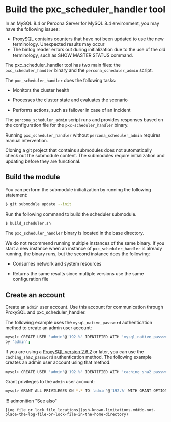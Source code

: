 # Build the pxc_scheduler_handler tool

In an MySQL 8.4 or Percona Server for MySQL 8.4 environment, you may have the following issues:

* ProxySQL contains counters that have not been updated to use the new terminology. Unexpected results may occur
* The binlog reader errors out during initialization due to the use of the old terminology, such as SHOW MASTER STATUS command.

The pxc_scheduler_handler tool has two main files: the `pxc_scheduler_handler` binary and the `percona_scheduler_admin` script.

The `pxc_scheduler_handler` does the following tasks:

* Monitors the cluster health

* Processes the cluster state and evaluates the scenario

* Performs actions, such as failover in case of an incident

The `percona_scheduler_admin` script runs and provides responses based on the
configuration file for the `pxc-scheduler_handler` binary.

Running `pxc_scheduler_handler`  without `percona_scheduler_admin` requires
manual intervention.

Cloning a git project that contains submodules does not automatically check out the submodule content. The submodules require initialization and updating before they are functional.

## Build the module

You can perform the submodule initialization by running the following statement:

```{.bash data-prompt="$"}
$ git submodule update --init
```

Run the following command to build the scheduler submodule.

```{.bash data-prompt="$"}
$ build_scheduler.sh
```

The `pxc_scheduler_handler` binary is located in the base directory.

We do not recommend running multiple instances of the same binary. If you start a new instance when an instance of
`pxc_scheduler_handler` is already running, the binary runs, but the second instance does the following:

* Consumes network and system resources

* Returns the same results since multiple versions use the same configuration file

## Create an account

Create an `admin` user account. Use this account for communication through ProxySQL and pxc_scheduler_handler.

The following example uses the `mysql_native_password` authentication method to create an admin user account:

```{.bash data-prompt="mysql>"}
mysql> CREATE USER 'admin'@'192.%' IDENTIFIED WITH 'mysql_native_password'
by 'admin';
```

If you are using a [ProxySQL version 2.6.2](2.6.2.md) or later, you can use the `caching_sha2_password` authentication method. The following example creates an admin user account using that method:

```{.bash data-prompt="mysql>"}
mysql> CREATE USER 'admin'@'192.%' IDENTIFIED WITH 'caching_sha2_password' BY 'admin';
```

Grant privileges to the `admin` user account:

```{.bash data-prompt="mysql>"}
mysql> GRANT ALL PRIVILEGES ON *.* TO 'admin'@'192.%' WITH GRANT OPTION;
```

!!! admonition "See also"
    
    [Log file or lock file locations](psh-known-limitations.md#do-not-place-the-log-file-or-lock-file-in-the-home-directory)

